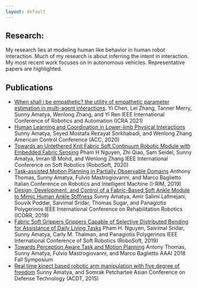 ```yaml
---
layout: default
---
```

## Research:
My research lies at modeling human like behavior in human robot interaction. Much of my research is about inferring the intent in interaction. 
My most recent work focuses on in autonomous vehicles. Representative papers are highlighted.

## Publications
*   [When shall i be empathetic? the utility of empathetic parameter estimation in multi-agent interactions](https://ieeexplore.ieee.org/stamp/stamp.jsp?arnumber=9561079).
	Yi Chen, Lei Zhang, Tanner Merry, Sunny Amatya, Wenlong Zhang, and Yi Ren
	IEEE International Conference of Robotics and Automation (ICRA 2021)
*   [Human Learning and Coordination in Lower-limb Physical Interactions](https://ieeexplore.ieee.org/stamp/stamp.jsp?arnumber=9147738)
	Sunny Amatya, Seyed Mostafa Rezayat Sorkhabadi, and Wenlong Zhang
	American Control Conference (ACC, 2020)
*   [Towards an Untethered Knit Fabric Soft Continuum Robotic Module with Embedded Fabric Sensing](https://ieeexplore.ieee.org/stamp/stamp.jsp?arnumber=9116025)
	Pham H Nguyen, Zhi Qiao, Sam Seidel, Sunny Amatya, Imran IB Mohd, and Wenlong Zhang
	IEEE International Conference on Soft Robotics (RoboSoft, 2020)
*	[Task-assisted Motion Planning in Partially Observable Domains](https://arxiv.org/pdf/1908.10227.pdf)
	Anthony Thomas, Sunny Amatya, Fulvio Mastrogiovanni, and Marco Baglietto
	Italian Conference on Robotics and Intelligent Machine (I-RIM, 2019)
*	[Design, Development, and Control of a Fabric-Based Soft Ankle Module to Mimic Human Ankle Stiffness](https://ieeexplore.ieee.org/abstract/document/8779495)
	Sunny Amatya, Amir Salimi Lafmejani, Souvik Poddar, Saivimal Sridar, Thomas Sugar, and Panagiotis Polygerinos
	IEEE International Conference on Rehabilitation Robotics (ICORR, 2019)
*	[Fabric Soft Grippers Grippers Capable of Selective Distributed Bending for Assistance of Daily Living Tasks](https://ieeexplore.ieee.org/stamp/stamp.jsp?arnumber=8722758)
	Pham H. Nguyen, Saivimal Sridar, Sunny Amatya, Carly M. Thalman, and Panagiotis Polygerinos
	IEEE International Conference of Soft Robotics (RoboSoft, 2019)
*	[Towards Perception Aware Task and Motion Planning](https://www.researchgate.net/profile/Antony-Thomas-3/publication/329399485_Towards_Perception_Aware_Task-Motion_Planning/links/5c06898d299bf169ae316c84/Towards-Perception-Aware-Task-Motion-Planning.pdf)
	Antony Thomas, Sunny Amatya, Fulvio Mastrogiovanni, and Marco Baglietto
	AAAI 2018 Fall Symposium
* 	[Real time kinect based robotic arm manipulation with five degree of freedom](https://ieeexplore.ieee.org/stamp/stamp.jsp?arnumber=7111574)
	Sunny Amatya, and Somrak Petchartee 
	Asian Conference on Defense Technology (ACDT, 2015)
